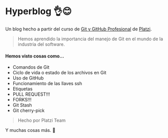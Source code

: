 # Hyperblog 👌😊
Un blog hecho a partir del curso de [Git y GitHub Profesional](https://platzi.com/clases/git-github/ "Curso de Git y GitHub Profesional") de [Platzi](http://platzi.com "Platzi").

>Hemos aprendido la importancia del manejo de Git  en el mundo de la industria del software.

#### Hemos visto cosas como...
- Comandos de Git
- Ciclo de vida o estado de los archivos en Git
- Uso de GitHub
- Funcionamiento de las llaves ssh
- Etiquetas
- PULL REQUEST!!!
- FORKS!!!
- Git Stash
- Git cherry-pick

>Hecho por Platzi Team

Y muchas cosas más. 🤩